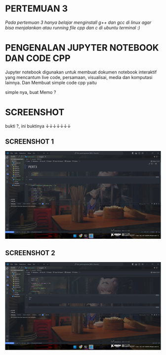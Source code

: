 # PERTEMUAN 3 

*Pada pertemuan 3 hanya belajar menginstall g++ dan gcc di linux agar bisa menjalankan atau running file cpp dan c di ubuntu terminal :)*

# PENGENALAN JUPYTER NOTEBOOK DAN CODE CPP

Jupyter notebook digunakan untuk membuat dokumen notebook interaktif yang mencantum live code, persamaan, visualisai, media dan komputasi lainnya.
Dan Membuat simple code cpp yaitu

simple nya, buat Memo ?

# SCREENSHOT 
bukti ?, ini buktinya ↓↓↓↓↓↓↓
## SCREENSHOT 1

![alt text](https://github.com/Moocchi/bhs_pemrograman/blob/main/Pert3/Screenshot%20(551).png)

## SCREENSHOT 2

![alt text](https://github.com/Moocchi/bhs_pemrograman/blob/main/Pert3/Screenshot%20(553).png)
